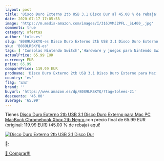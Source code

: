 ```yaml
---
layout: post
title: 'Disco Duro Externo 2tb USB 3.1 Disco Dur al 45.00 % de rebaja'
date: 2020-07-17 17:05:53
image: 'https://m.media-amazon.com/images/I/316JVMJ2PFL._SL400_.jpg'
comments: true
category: ofertas
author: 'tole.es'
slug: 'B089LRSKYQ-es Disco Duro Externo 2tb USB 3.1 Disco Duro Externo para Mac...'
sku: 'B089LRSKYQ-es'
tags: [ 'Consolas Nintendo Switch','Hardware y juegos para Nintendo Switch','Hogar y cocina','Muebles de TV y multimedia','Muebles de hogar','Sillas Gaming','Videojuegos','xbox', ]
actualPrice: 65.99 EUR
currency: EUR
price: 65.99
comparePrice: 119.99 EUR
prodname: 'Disco Duro Externo 2tb USB 3.1 Disco Duro Externo para Mac  PC MacBook  Chromebook  Xbox  2tb  Negro '
country: 'es'
flag: '🇪🇸'
brand: ''
buyurl: 'https://www.amazon.es/dp/B089LRSKYQ/?tag=tolees-21'
descuento: '45.00'
average: '65.99'
---
```


Tienes [Disco Duro Externo 2tb USB 3.1 Disco Duro Externo para Mac  PC MacBook  Chromebook  Xbox  2tb  Negro ](https://www.amazon.es/dp/B089LRSKYQ/?tag=tolees-21) con precio final de  65.99 EUR (original: 119.99 EUR) (45.00 %  de rebaja) aqui!

[![Disco Duro Externo 2tb USB 3.1 Disco Dur](https://m.media-amazon.com/images/I/316JVMJ2PFL._SL400_.jpg)](https://www.amazon.es/dp/B089LRSKYQ/?tag=tolees-21)

🔎:


[🛒 Comprar!!!](https://www.amazon.es/dp/B089LRSKYQ/?tag=tolees-21)
